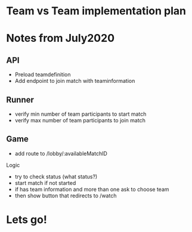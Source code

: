# Team vs Team implementation plan 

# Notes from July2020
## API
- Preload teamdefinition
- Add endpoint to join match with teaminformation

## Runner
- verify min number of team participants to start match 
- verify max number of team participants to join match 

## Game 
- add route to /lobby/:availableMatchID

Logic
- try to check status (what status?)
- start match if not started 
- if has team information and more than one ask to choose team
- then show button that redirects to /watch 

# Lets go!


